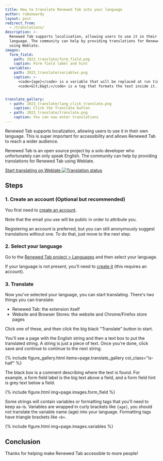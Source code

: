 ```yaml
---
title: How to translate Renewed Tab into your language
author: rubenwardy
layout: post
redirect_from:
  - /translations/
description: >-
  Renewed Tab supports localisation, allowing users to use it in their own
  language. The community can help by providing translations for Renewed Tab
  using Weblate.
images:
  form_field:
    path: 2023_translate/form_field.png
    caption: Form field label and hint
  variables:
    path: 2023_translate/variables.png
    caption: >-
      <code>{age}</code> is a variable that will be replaced at run time.
      <code>&lt;b&gt;</code> is a tag that formats the text inside it.


translate_gallery:
  - path: 2023_translate/lang_click_translate.png
    caption: Click the Translate button
  - path: 2023_translate/translate.png
    caption: You can now enter translations
---
```


Renewed Tab supports localization, allowing users to use it in their own language.
This is super important for accessibility and allows Renewed Tab to reach a
wider audience.

Renewed Tab is an open source project by a solo developer who unfortunately can
only speak English. The community can help by providing translations for Renewed
Tab using Weblate.


<a href="https://hosted.weblate.org/engage/renewed-tab/" class="button is-primary is-large mr-3">
  Start translating on Weblate
</a>
<a href="https://hosted.weblate.org/engage/renewed-tab/">
  <img src="https://hosted.weblate.org/widgets/renewed-tab/-/287x66-black.png" alt="Translation status">
</a>


## Steps

### 1. Create an account (Optional but recommended)

You first need to [create an account](https://hosted.weblate.org/accounts/register/).

Note that the email you use will be public in order to attribute you.

Registering an account is preferred, but you can still anonymously suggest
translations without one. To do that, just move to the next step.

### 2. Select your language

Go to the [Renewed Tab project > Languages](https://hosted.weblate.org/projects/renewed-tab/#languages)
and then select your language.

If your language is not present, you'll need to [create it](https://hosted.weblate.org/new-lang/renewed-tab/renewed-tab/)
(this requires an account).

### 3. Translate

Now you've selected your language, you can start translating. There's two
things you can translate:

- Renewed Tab: the extension itself
- Website and Browser Stores: the website and Chrome/Firefox store pages

Click one of these, and then click the big black "Translate" button to start.

You'll see a page with the English string and then a text box to put the
translated string. A string is just a piece of text. Once you're done, click
save and continue to continue to the next string.

{% include figure_gallery.html items=page.translate_gallery col_class="is-half" %}

The black box is a comment describing where the text is found. For example, a
form field label is the big text above a field, and a form field hint is grey
text below a field.

{% include figure.html img=page.images.form_field %}

Some strings will contain variables or formatting tags that you'll need to keep
as-is. Variables are wrapped in curly brackets like `{age}`, you should not
translate the variable name (age) into your language. Formatting tags have
triangle brackets like `<b>`.

{% include figure.html img=page.images.variables %}


## Conclusion

Thanks for helping make Renewed Tab accessible to more people!
